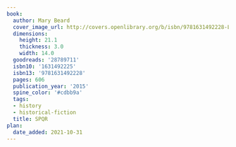 ```yaml
---
book:
  author: Mary Beard
  cover_image_url: http://covers.openlibrary.org/b/isbn/9781631492228-L.jpg
  dimensions:
    height: 21.1
    thickness: 3.0
    width: 14.0
  goodreads: '28789711'
  isbn10: '1631492225'
  isbn13: '9781631492228'
  pages: 606
  publication_year: '2015'
  spine_color: '#cdbb9a'
  tags:
  - history
  - historical-fiction
  title: SPQR
plan:
  date_added: 2021-10-31
---
```

